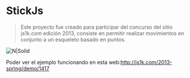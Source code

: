 # StickJs
>Este proyecto fue creado para participar del concurso del sitio js1k.com edición 2013,
consiste en permitir realizar movimientos en conjunto a un esqueleto basado en puntos.

![N|Solid](http://www.damiancipolat.com/editor_docs/adjuntos/1438781223_stick1.png)

Poder ver el ejemplo funcionando en esta web:http://js1k.com/2013-spring/demo/1417
